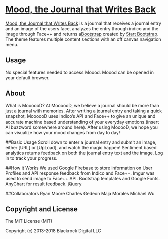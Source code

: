 # [Mood, the Journal that Writes Back](rhcmoore.github.io/Project1/)

[Mood, the Journal that Writes Back](rhcmoore.github.io/Project1/) is a journal that receives a journal entry and an image of the users face, analyzes the entry through indico and the image through Face++ and returns a[Bootstrap](http://getbootstrap.com/) created by [Start Bootstrap](http://startbootstrap.com/). The theme features multiple content sections with an off canvas navigation menu.

## Usage
No special features needed to access Moood. Moood can be opened in your default browser.  

## About

What is MoooooD?
	At MoooooD, we believe a journal should be more than just a journal with memories. After writing a journal entry and taking a quick snapshot, MoooooD uses Indico’s API and Face++ to give an unique and accurate machine based understanding of your everyday emotions.(insert AI buzzword somewhere around here). After using MooooD, we hope you can visualize how your mood changes from day to day! 

##Basic Usage
Scroll down to enter a journal entry and submit an image, either [URL] or [UpLoad], and watch the magic happen! Sentiment based analytics returns feedback on both the journal entry text and the image. Log in to track your progress. 

##How it Works
We used Google Firebase to store information on User Profiles and API response feedback from Indico and Face++. 
Imgur was used to send image to Face++ API. 
Bootstrap templates and Google Fonts.
AnyChart for result feedback.
jQuery

##Collaborators
Ryan Moore
Charles Gedeon
Maja Morales
Michael Wu

## Copyright and License
The MIT License (MIT)

Copyright (c) 2013-2018 Blackrock Digital LLC


